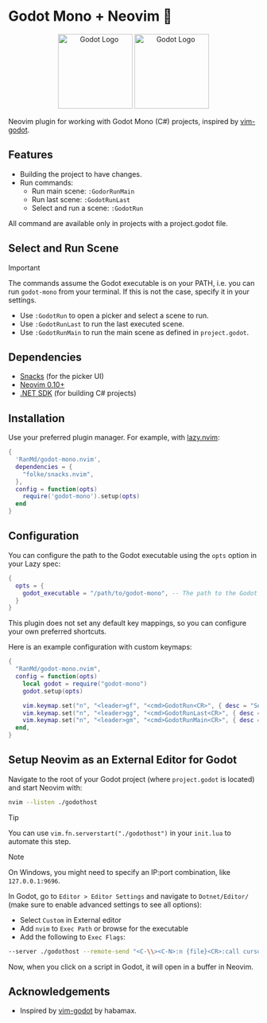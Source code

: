 # Godot Mono + Neovim 

<p align="center">
  <img src="https://godotengine.org/assets/press/icon_monochrome_dark.png" alt="Godot Logo" width="150"/>
  <img src="https://img.icons8.com/ios_filled/512/FFFFFF/c-sharp-logo.png" alt="Godot Logo" width="150"/>
</p>

Neovim plugin for working with Godot Mono (C#) projects, inspired by [vim-godot](https://github.com/habamax/vim-godot).

## Features

- Building the project to have changes.
- Run commands:
    - Run main scene: `:GodorRunMain`
    - Run last scene: `:GodotRunLast`
    - Select and run a scene: `:GodotRun`

All command are available only in projects with a project.godot file.

## Select and Run Scene

> [!IMPORTANT]
> The commands assume the Godot executable is on your PATH, i.e. you can run `godot-mono` from your terminal.
> If this is not the case, specify it in your settings.

- Use `:GodotRun` to open a picker and select a scene to run.
- Use `:GodotRunLast` to run the last executed scene.
- Use `:GodotRunMain` to run the main scene as defined in `project.godot`.

## Dependencies

- [Snacks](https://github.com/folke/snacks.nvim) (for the picker UI)
- [Neovim 0.10+](https://neovim.io/)
- [.NET SDK](https://dotnet.microsoft.com/en-us/download) (for building C# projects)

## Installation

Use your preferred plugin manager. For example, with [lazy.nvim](https://github.com/folke/lazy.nvim):

```lua
{
  'RanMd/godot-mono.nvim',
  dependencies = {
    "folke/snacks.nvim",
  },
  config = function(opts)
    require('godot-mono').setup(opts)
  end
}
```

## Configuration

You can configure the path to the Godot executable using the `opts` option in your Lazy spec:

```lua
{
  opts = {
    godot_executable = "/path/to/godot-mono", -- The path to the Godot executable to use for commands.
  }
}
```

This plugin does not set any default key mappings, so you can configure your own preferred shortcuts.

Here is an example configuration with custom keymaps:

```lua
{
  "RanMd/godot-mono.nvim",
  config = function(opts)
    local godot = require("godot-mono")
    godot.setup(opts)

    vim.keymap.set("n", "<leader>gf", "<cmd>GodotRun<CR>", { desc = "Select Godot scene" })
    vim.keymap.set("n", "<leader>gg", "<cmd>GodotRunLast<CR>", { desc = "Run last Godot scene" })
    vim.keymap.set("n", "<leader>gm", "<cmd>GodotRunMain<CR>", { desc = "Run main Godot scene" })
  end,
}
```

## Setup Neovim as an External Editor for Godot

Navigate to the root of your Godot project (where `project.godot` is located) and start Neovim with:

```bash
nvim --listen ./godothost
```

> [!TIP]
> You can use `vim.fn.serverstart("./godothost")` in your `init.lua` to automate this step.

> [!NOTE]
> On Windows, you might need to specify an IP:port combination, like `127.0.0.1:9696`.

In Godot, go to `Editor > Editor Settings` and navigate to `Dotnet/Editor/` (make sure to enable advanced settings to see all options):

- Select `Custom` in External editor
- Add `nvim` to `Exec Path` or browse for the executable
- Add the following to `Exec Flags`:

```bash
--server ./godothost --remote-send "<C-\\><C-N>:n {file}<CR>:call cursor({line},{col})<CR>"
```

Now, when you click on a script in Godot, it will open in a buffer in Neovim.

## Acknowledgements

- Inspired by [vim-godot](https://github.com/habamax/vim-godot) by habamax.
